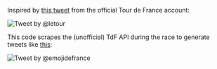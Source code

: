 Inspired by [this tweet](https://twitter.com/letour/status/624914895209897985) from the official Tour de France account:

![Tweet by @letour](http://i.imgur.com/ldtgNyr.png)

This code scrapes the (unofficial) TdF API during the race to generate tweets like [this](https://twitter.com/emojidefrance/status/623854766632906753):

![Tweet by @emojidefrance](http://i.imgur.com/4pQzlh6l.png)

